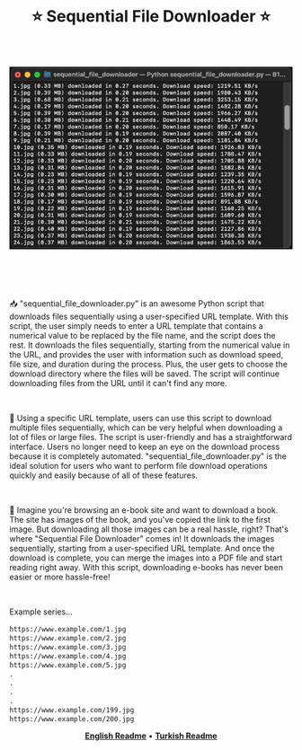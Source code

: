 <h1 align="center" style="border-bottom: none">
    ⭐️  Sequential File Downloader  ⭐️ <br><br>
     <p align="center"><img src="https://github.com/hasanbeder/SequentialFileDownloader/blob/main/sample.png" alt="Download" width="600px" /></p><br>
</h1>

<p align="left"> 📥 "sequential_file_downloader.py" is an awesome Python script that downloads files sequentially using a user-specified URL template. With this script, the user simply needs to enter a URL template that contains a numerical value to be replaced by the file name, and the script does the rest. It downloads the files sequentially, starting from the numerical value in the URL, and provides the user with information such as download speed, file size, and duration during the process. Plus, the user gets to choose the download directory where the files will be saved. The script will continue downloading files from the URL until it can't find any more.</p><br>

<p align="left"> 📌 Using a specific URL template, users can use this script to download multiple files sequentially, which can be very helpful when downloading a lot of files or large files. The script is user-friendly and has a straightforward interface. Users no longer need to keep an eye on the download process because it is completely automated. "sequential_file_downloader.py" is the ideal solution for users who want to perform file download operations quickly and easily because of all of these features.</p><br>

<p align="left"> 🔆 Imagine you're browsing an e-book site and want to download a book. The site has images of the book, and you've copied the link to the first image. But downloading all those images can be a real hassle, right? That's where "Sequential File Downloader" comes in! It downloads the images sequentially, starting from a user-specified URL template. And once the download is complete, you can merge the images into a PDF file and start reading right away. With this script, downloading e-books has never been easier or more hassle-free!</p><br>

Example series...

    https://www.example.com/1.jpg
    https://www.example.com/2.jpg
    https://www.example.com/3.jpg
    https://www.example.com/4.jpg
    https://www.example.com/5.jpg
    .
    .
    .
    .
    https://www.example.com/199.jpg
    https://www.example.com/200.jpg


<p align="center">
    <a href="https://github.com/hasanbeder/SequentialFileDownloader/blob/main/README.md"><b>English Readme</b></a> •
    <a href="https://github.com/hasanbeder/SequentialFileDownloader/blob/main/README_tr.md"><b>Turkish Readme</b></a>
</p>
